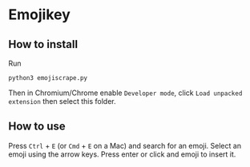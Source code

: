 # Emojikey

## How to install

Run

    python3 emojiscrape.py

Then in Chromium/Chrome enable `Developer mode`, click `Load unpacked extension` then select this folder.

## How to use

Press `Ctrl` + `E` (or `Cmd` + `E` on a Mac) and search for an emoji. Select an emoji using the arrow keys. Press enter or click and emoji to insert it.
